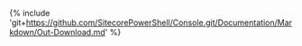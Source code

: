 {% include 'git+https://github.com/SitecorePowerShell/Console.git/Documentation/Markdown/Out-Download.md' %}
